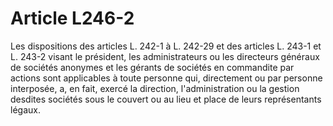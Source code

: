 # Article L246-2

Les dispositions des articles L. 242-1 à L. 242-29 et des articles L. 243-1 et L. 243-2 visant le président, les administrateurs ou les directeurs généraux de sociétés anonymes et les gérants de sociétés en commandite par actions sont applicables à toute personne qui, directement ou par personne interposée, a, en fait, exercé la direction, l'administration ou la gestion desdites sociétés sous le couvert ou au lieu et place de leurs représentants légaux.
